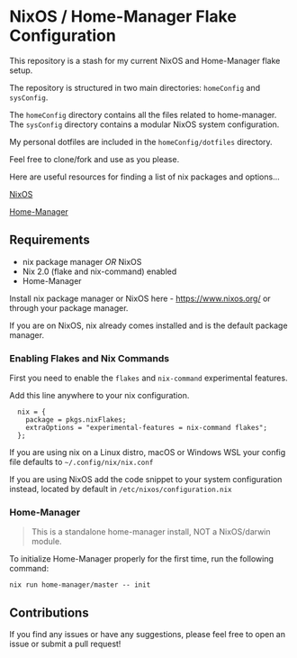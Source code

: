 # NixOS / Home-Manager Flake Configuration

This repository is a stash for my current NixOS and Home-Manager flake setup.

The repository is structured in two main directories: ```homeConfig``` and ```sysConfig```.

The ```homeConfig``` directory contains all the files related to home-manager.
The ```sysConfig``` directory contains a modular NixOS system configuration.


My personal dotfiles are included in the ```homeConfig/dotfiles``` directory.

Feel free to clone/fork and use as you please.


Here are useful resources for finding a list of nix packages and options...

[NixOS](https://search.nixos.org/packages)

[Home-Manager](https://mipmip.github.io/home-manager-option-search/)

## Requirements

 - nix package manager *OR* NixOS
 - Nix 2.0 (flake and nix-command) enabled
 - Home-Manager

Install nix package manager or NixOS here - https://www.nixos.org/ or through your package manager.

If you are on NixOS, nix already comes installed and is the default package manager.

### Enabling Flakes and Nix Commands

First you need to enable the ```flakes``` and ```nix-command``` experimental features.

Add this line anywhere to your nix configuration.

```
  nix = {
    package = pkgs.nixFlakes;
    extraOptions = "experimental-features = nix-command flakes";
  };
```
If you are using nix on a Linux distro, macOS or Windows WSL your config file defaults to
```~/.config/nix/nix.conf```

If you are using NixOS add the code snippet to your system configuration instead, 
located by default in ```/etc/nixos/configuration.nix```

### Home-Manager

> This is a standalone home-manager install, NOT a NixOS/darwin module.

To initialize Home-Manager properly for the first time, run the following command: 

```nix run home-manager/master -- init```

## Contributions

If you find any issues or have any suggestions, 
please feel free to open an issue or submit a pull request!
